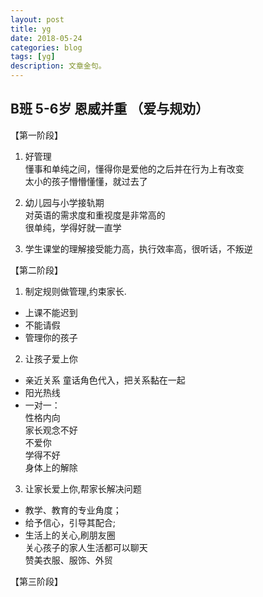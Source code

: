 ```yaml
---
layout: post
title: yg
date: 2018-05-24
categories: blog
tags: [yg]
description: 文章金句。
---
```



## B班 5-6岁 恩威并重 （爱与规劝）

【第一阶段】
1. 好管理<br>
懂事和单纯之间，懂得你是爱他的之后并在行为上有改变<br>
太小的孩子懵懵懂懂，就过去了<br>

2. 幼儿园与小学接轨期<br>
对英语的需求度和重视度是非常高的<br>
很单纯，学得好就一直学

3. 学生课堂的理解接受能力高，执行效率高，很听话，不叛逆

【第二阶段】
1. 制定规则做管理,约束家长.
- 上课不能迟到
- 不能请假
- 管理你的孩子

2. 让孩子爱上你 
- 亲近关系 童话角色代入，把关系黏在一起
- 阳光热线
- 一对一：<br>
性格内向<br>
家长观念不好<br>
不爱你<br>
学得不好<br>
身体上的解除

3. 让家长爱上你,帮家长解决问题
- 教学、教育的专业角度；
- 给予信心，引导其配合;
- 生活上的关心,刷朋友圈<br>
关心孩子的家人生活都可以聊天<br>
赞美衣服、服饰、外贸

【第三阶段】
